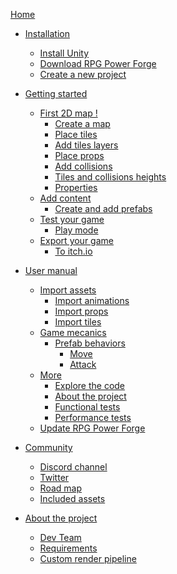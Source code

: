 [Home](./front_page.md)

* [Installation]()
    * [Install Unity](./installation/installation_unity.md)
    * [Download RPG Power Forge](./installation/download_rpg_power_forge.md)
    * [Create a new project](./installation/create_new_project.md)

* [Getting started]()
    * [First 2D map !]()
        * [Create a map](./new_map.md)
        * [Place tiles](./place_tiles.md)
        * [Add tiles layers](./new_layer.md)
        * [Place props](./place_props.md)
        * [Add collisions ](./collision.md)
        * [Tiles and collisions heights](./heights.md)
        * [Properties](./properties.md)
    * [Add content]()
        * [Create and add prefabs](./prefab_creation.md)
    * [Test your game]()
        * [Play mode](./play_mode.md)
    * [Export your game]()
        * [To itch.io](./export_to_itchio.md)

* [User manual]()
    * [Import assets]()
        * [Import animations](./import_spritesheet.md)
        * [Import props](./import_sprites.md)
        * [Import tiles](./import_tileset.md)
    * [Game mecanics]()
        * [Prefab behaviors](./prefab_bahaviors.md)
            * [Move](./prefab_bahaviors_move.md)
            * [Attack](./prefab_bahaviors_attack.md)
    * [More]()
        * [Explore the code](./code.md)
        * [About the project](./about.md)
        * [Functional tests](./functional_tests.md)
        * [Performance tests](./performance_tests.md)
    * [Update RPG Power Forge](./update.md)

* [Community]()
    * [Discord channel]()
    * [Twitter](https://twitter.com/RPGPowerForge)
    * [Road map](https://trello.com/b/PIzgsYov/rpg-power-forge-road-map)
    * [Included assets]()

* [About the project]()
    * [Dev Team]()
    * [Requirements](./about/requirements.md)
    * [Custom render pipeline]()